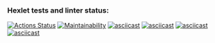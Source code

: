 ### Hexlet tests and linter status:

[![Actions Status](https://github.com/TanyaAl/fullstack-javascript-project-44/actions/workflows/hexlet-check.yml/badge.svg)](https://github.com/TanyaAl/fullstack-javascript-project-44/actions)
[![Maintainability](https://api.codeclimate.com/v1/badges/680b09cf3f495a3295af/maintainability)](https://codeclimate.com/github/TanyaAl/fullstack-javascript-project-44/maintainability)
[![asciicast](https://asciinema.org/a/3DbqGrgYiF771Fy6WELFSS7sF.svg)](https://asciinema.org/a/3DbqGrgYiF771Fy6WELFSS7sF)
[![asciicast](https://asciinema.org/a/l5gBWCxef97WjpYV5iMDvM21Q.svg)](https://asciinema.org/a/l5gBWCxef97WjpYV5iMDvM21Q)
[![asciicast](https://asciinema.org/a/3xcE02HRZ7ye6PgSSvLzUKRRj.svg)](https://asciinema.org/a/3xcE02HRZ7ye6PgSSvLzUKRRj)
[![asciicast](https://asciinema.org/a/J8bQq9qMskGEgONzNyPl5oJMe.svg)](https://asciinema.org/a/J8bQq9qMskGEgONzNyPl5oJMe)

